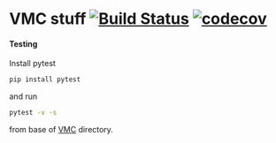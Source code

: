 VMC stuff   [![Build Status](https://travis-ci.org/KariEriksen/VMC.svg?branch=master)](https://travis-ci.org/KariEriksen/VMC) [![codecov](https://codecov.io/gh/KariEriksen/VMC/branch/master/graph/badge.svg)](https://codecov.io/gh/KariEriksen/VMC)
================

#### Testing
Install pytest
```bash
pip install pytest
```
and run
```bash
pytest -v -s
```
from base of [VMC](https://github.com/KariEriksen/VMC) directory.
